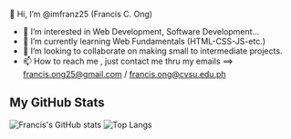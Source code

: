👋 Hi, I’m @imfranz25 (Francis C. Ong)
- 👀 I’m interested in Web Development, Software Development...
- 🌱 I’m currently learning Web Fundamentals (HTML-CSS-JS-etc.)
- 💞️ I’m looking to collaborate on making small to intermediate projects.
- 📫 How to reach me , just contact me thru my emails ==> francis.ong25@gmail.com / francis.ong@cvsu.edu.ph

<!---
imfranz25/imfranz25 is a ✨ special ✨ repository because its `README.md` (this file) appears on your GitHub profile.
You can click the Preview link to take a look at your changes.
--->

## My GitHub Stats

![Francis's GitHub stats](https://github-readme-stats.vercel.app/api?username=imfranz25&theme=holi&show_icons=true)
![Top Langs](https://github-readme-stats.vercel.app/api/top-langs/?username=imfranz25&theme=holi&show_icons=true)
